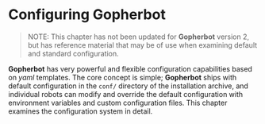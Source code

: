 # Configuring Gopherbot

> NOTE: This chapter has not been updated for **Gopherbot** version 2, but has reference material that may be of use when examining default and standard configuration.

**Gopherbot** has very powerful and flexible configuration capabilities based on *yaml* templates. The core concept is simple; **Gopherbot** ships with default configuration in the `conf/` directory of the installation archive, and individual robots can modify and override the default configuration with environment variables and custom configuration files. This chapter examines the configuration system in detail.
